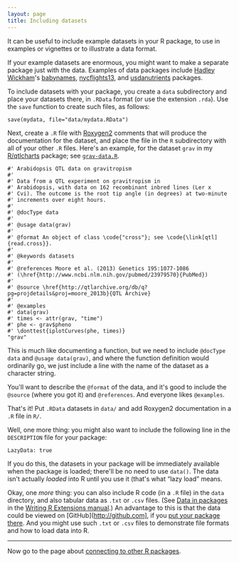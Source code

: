 ```yaml
---
layout: page
title: Including datasets
---
```


It can be useful to include example datasets in your R package, to use
in examples or vignettes or to illustrate a data format.

If your example datasets are enormous, you might want to make a
separate package just with the data. Examples of data packages include
[Hadley Wickham](http://had.co.nz/)'s
[babynames](https://github.com/hadley/babynames),
[nycflights13](https://github.com/hadley/nycflights13), and
[usdanutrients](https://github.com/hadley/usdanutrients) packages.

To include datasets with your package, you create a `data` subdirectory
and place your datasets there, in `.RData` format (or use the extension
`.rda`). Use the `save` function to create such files, as follows:

    save(mydata, file="data/mydata.RData")

Next, create a `.R` file with
[Roxygen2](https://github.com/klutometis/roxygen) comments that will
produce the documentation for the dataset, and place the file in the
`R` subdirectory with all of your other `.R` files. Here's an example,
for the dataset `grav` in my
[R/qtlcharts](http://kbroman.org/qtlcharts) package; see
[`grav-data.R`](http://github.com/kbroman/qtlcharts/blob/master/R/grav-data.R).

    #' Arabidopsis QTL data on gravitropism
    #'
    #' Data from a QTL experiment on gravitropism in
    #' Arabidopsis, with data on 162 recombinant inbred lines (Ler x
    #' Cvi). The outcome is the root tip angle (in degrees) at two-minute
    #' increments over eight hours.
    #'
    #' @docType data
    #'
    #' @usage data(grav)
    #'
    #' @format An object of class \code{"cross"}; see \code{\link[qtl]{read.cross}}.
    #'
    #' @keywords datasets
    #'
    #' @references Moore et al. (2013) Genetics 195:1077-1086
    #' (\href{http://www.ncbi.nlm.nih.gov/pubmed/23979570}{PubMed})
    #'
    #' @source \href{http://qtlarchive.org/db/q?pg=projdetails&proj=moore_2013b}{QTL Archive}
    #'
    #' @examples
    #' data(grav)
    #' times <- attr(grav, "time")
    #' phe <- grav$pheno
    #' \donttest{iplotCurves(phe, times)}
    "grav"

This is much like documenting a function, but we need to include
`@docType data` and `@usage data(grav)`, and where the function
definition would ordinarily go, we just include a line with the
name of the dataset as a character string.

You'll want to describe the `@format` of the data, and it's good to
include the `@source` (where you got it) and `@references`. And
everyone likes `@examples`.

That's it! Put `.RData` datasets in `data/` and add Roxygen2
documentation in a `.R` file in `R/`.

Well, one more thing: you might also want to include the following
line in the `DESCRIPTION` file for your package:

    LazyData: true

If you do this, the datasets in your package will be immediately
available when the package is loaded; there'll be no need to use
`data()`. The data isn't actually _loaded_ into R until you use it
(that's what &ldquo;lazy load&rdquo; means.

Okay, one _more_ thing: you can also include R code (in a `.R` file)
in the `data` directory, and also tabular data as `.txt` or `.csv`
files. (See
[Data in packages](http://cran.r-project.org/doc/manuals/r-release/R-exts.html#Data-in-packages)
in the
[Writing R Extensions manual](http://cran.r-project.org/doc/manuals/r-release/R-exts.html).)
An advantage to this is that the data could be viewed on
[GitHub](http://github.com], if you
[put your package there](github.html). And you might use such `.txt`
or `.csv` files to demonstrate file formats and how to load data into R.

---

Now go to the page about [connecting to other R packages](depends.html).
